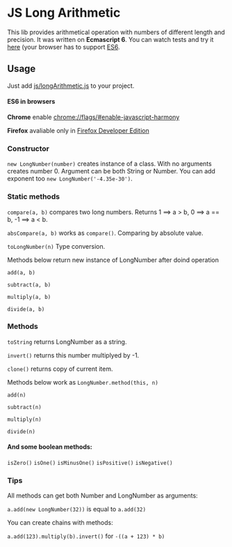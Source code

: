 # JS Long Arithmetic
This lib provides arithmetical operation with numbers of different length and
precision. It was written on **Ecmascript 6**. You can watch tests and try
it [here](http://felytic.github.io/JSLongArithmetic/)
(your browser has to support [ES6](#es6\_in\_browsers).


## Usage

Just add [js/longArithmetic.js](https://raw.githubusercontent.com/Felytic/JSLongArithmetic/gh-pages/js/longArithmetic.js)
to your project.

#### ES6 in browsers

**Chrome** enable [chrome://flags/#enable-javascript-harmony](chrome://flags/#enable-javascript-harmony)

**Firefox** avaliable only in [Firefox Developer Edition](https://www.mozilla.org/firefox/developer/)

### Constructor

`new LongNumber(number)` creates instance of a class. With no arguments creates
number 0. Argument can be both String or Number. You can add exponent too
`new LongNumber('-4.35e-30')`.

### Static methods

`compare(a, b)` compares two long numbers. Returns 1 ==> a > b,
0 ==> a == b, -1 ==> a < b.

`absCompare(a, b)` works as `compare()`. Comparing by absolute value.

`toLongNumber(n)` Type conversion.

Methods below return new instance of LongNumber after doind operation

`add(a, b)`

`subtract(a, b)`

`multiply(a, b)`

`divide(a, b)`

### Methods

`toString` returns LongNumber as a string.

`invert()` returns this number multiplyed by -1.

`clone()` returns copy of current item.

Methods below work as `LongNumber.method(this, n)`

`add(n)`

`subtract(n)`

`multiply(n)`

`divide(n)`

#### And some boolean methods:

`isZero()` `isOne()` `isMinusOne()` `isPositive()`
`isNegative()`

### Tips

All methods can get both Number and LongNumber as arguments:

`a.add(new LongNumber(32))` is equal to `a.add(32)`

You can create chains with methods:

`a.add(123).multiply(b).invert()` for `-((a + 123) * b)`
